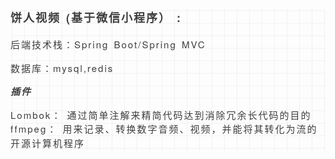 <div class="output_wrapper" id="output_wrapper_id" style="font-size: 15px; color: rgb(62, 62, 62); line-height: 1.5; word-spacing: 2px; letter-spacing: 2px; font-family: 'Helvetica Neue', Helvetica, 'Hiragino Sans GB', 'Microsoft YaHei', Arial, sans-serif; background-image: linear-gradient(90deg, rgba(50, 0, 0, 0.05) 3%, rgba(0, 0, 0, 0) 3%), linear-gradient(360deg, rgba(50, 0, 0, 0.05) 3%, rgba(0, 0, 0, 0) 3%); background-size: 20px 20px; background-position: center center;"><h4 id="h" style="color: inherit; line-height: inherit; padding: 0px; margin: 1em 0px; font-weight: bold; font-size: 1.2em;"><span style="font-size: inherit; color: inherit; line-height: inherit; margin: 0px; padding: 0px;">饼人视频 (基于微信小程序）  :</span></h4>
<p style="font-size: inherit; color: inherit; line-height: inherit; padding: 0px; margin: 1em 0px;">后端技术栈：Spring Boot/Spring MVC    </p>
<p style="font-size: inherit; color: inherit; line-height: inherit; padding: 0px; margin: 1em 0px;">数据库：mysql,redis </p>
<h5 id="h-1" style="color: inherit; line-height: inherit; padding: 0px; margin: 1em 0px; font-weight: bold; font-size: 1em;"><span style="font-size: inherit; color: inherit; line-height: inherit; margin: 0px; padding: 0px;">插件</span></h5>
<p style="font-size: inherit; color: inherit; line-height: inherit; padding: 0px; margin: 1em 0px;">Lombok： 通过简单注解来精简代码达到消除冗余长代码的目的<br>ffmpeg： 用来记录、转换数字音频、视频，并能将其转化为流的开源计算机程序</p></div>
